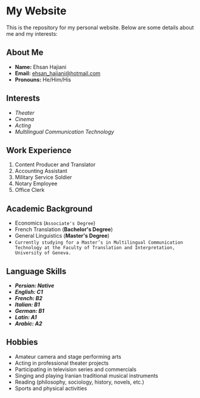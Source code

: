 # My Website

This is the repository for my personal website. Below are some details about me and my interests:

## About Me

- **Name:** Ehsan Hajiani
- **Email:** ehsan_hajiani@hotmail.com
- **Pronouns:** He/Him/His

## Interests

- _Theater_
- _Cinema_
- _Acting_
- _Multilingual Communication Technology_

## Work Experience

1. Content Producer and Translator
2. Accounting Assistant
3. Military Service Soldier
4. Notary Employee
5. Office Clerk

## Academic Background

- Economics (`Associate's Degree`)
- French Translation (**Bachelor's Degree**)
- General Linguistics (**Master's Degree**)
- `Currently studying for a Master’s in Multilingual Communication Technology at the Faculty of Translation and Interpretation, University of Geneva.`

## Language Skills

- ***Persian: Native***
- ***English: C1***
- ***French: B2***
- ***Italian: B1***
- ***German: B1***
- ***Latin: A1***
- ***Arabic: A2***

## Hobbies

- Amateur camera and stage performing arts
- Acting in professional theater projects
- Participating in television series and commercials
- Singing and playing Iranian traditional musical instruments
- Reading (philosophy, sociology, history, novels, etc.)
- Sports and physical activities
